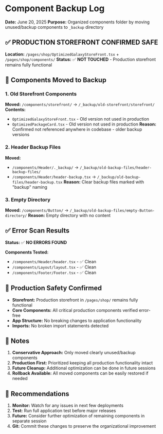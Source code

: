 # Component Backup Log

**Date:** June 20, 2025
**Purpose:** Organized components folder by moving unused/backup components to `_backup` directory

## ✅ **PRODUCTION STOREFRONT CONFIRMED SAFE**
**Location:** `/pages/shop/OptimizedGalaxyStoreFront.tsx` + `/pages/shop/components/`
**Status:** ✅ **NOT TOUCHED** - Production storefront remains fully functional

## 📁 **Components Moved to Backup**

### 1. Old Storefront Components
**Moved:** `/components/storefront/` → `/_backup/old-storefront/storefront/`
**Contents:**
- `OptimizedGalaxyStoreFront.tsx` - Old version not used in production
- `OptimizedPackageCard.tsx` - Old version not used in production
**Reason:** Confirmed not referenced anywhere in codebase - older backup versions

### 2. Header Backup Files
**Moved:** 
- `/components/Header/._backup/` → `/_backup/old-backup-files/header-backup-files/`
- `/components/Header/header-backup.tsx` → `/_backup/old-backup-files/header-backup.tsx`
**Reason:** Clear backup files marked with "backup" naming

### 3. Empty Directory
**Moved:** `/components/Button/` → `/_backup/old-backup-files/empty-Button-directory/`
**Reason:** Empty directory with no content

## ✅ **Error Scan Results**
**Status:** ✅ **NO ERRORS FOUND**

**Components Tested:**
- `/components/Header/header.tsx` - ✅ Clean
- `/components/Layout/layout.tsx` - ✅ Clean  
- `/components/Footer/Footer.tsx` - ✅ Clean

## 🚀 **Production Safety Confirmed**

- **Storefront:** Production storefront in `/pages/shop/` remains fully functional
- **Core Components:** All critical production components verified error-free
- **App Structure:** No breaking changes to application functionality
- **Imports:** No broken import statements detected

## 📝 **Notes**

1. **Conservative Approach:** Only moved clearly unused/backup components
2. **Production First:** Prioritized keeping all production functionality intact
3. **Future Cleanup:** Additional optimization can be done in future sessions
4. **Rollback Available:** All moved components can be easily restored if needed

## 🎯 **Recommendations**

1. **Monitor:** Watch for any issues in next few deployments
2. **Test:** Run full application test before major releases
3. **Future:** Consider further optimization of remaining components in separate session
4. **Git:** Commit these changes to preserve the organizational improvement
